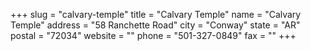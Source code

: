 +++
slug = "calvary-temple"
title = "Calvary Temple"
name = "Calvary Temple"
address = "58 Ranchette Road"
city = "Conway"
state = "AR"
postal = "72034"
website = ""
phone = "501-327-0849"
fax = ""
+++

